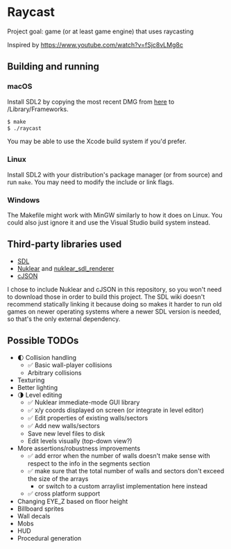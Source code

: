 # Raycast
Project goal: game (or at least game engine) that uses raycasting

Inspired by https://www.youtube.com/watch?v=fSjc8vLMg8c

## Building and running
### macOS
Install SDL2 by copying the most recent DMG from [here](https://github.com/libsdl-org/SDL/releases) to /Library/Frameworks.

```sh
$ make
$ ./raycast
```

You may be able to use the Xcode build system if you'd prefer.

### Linux
Install SDL2 with your distribution's package manager (or from source) and run `make`. You may need to modify the include or link flags.

### Windows
The Makefile might work with MinGW similarly to how it does on Linux. You could also just ignore it and use the Visual Studio build system instead.

## Third-party libraries used
- [SDL](https://www.libsdl.org)
- [Nuklear](https://github.com/Immediate-Mode-UI/Nuklear) and [nuklear_sdl_renderer](https://github.com/Immediate-Mode-UI/Nuklear/blob/master/demo/sdl_renderer/nuklear_sdl_renderer.h)
- [cJSON](https://github.com/DaveGamble/cJSON)

I chose to include Nuklear and cJSON in this repository, so you won't need to download those in order to build this project. The SDL wiki doesn't recommend statically linking it because doing so makes it harder to run old games on newer operating systems where a newer SDL version is needed, so that's the only external dependency. 

## Possible TODOs
- 🌓 Collision handling
	- ✅ Basic wall-player collisions
	- Arbitrary collisions
- Texturing
- Better lighting
- 🌗 Level editing
	- ✅ Nuklear immediate-mode GUI library
	- ✅ x/y coords displayed on screen (or integrate in level editor)
	- ✅ Edit properties of existing walls/sectors
	- ✅ Add new walls/sectors
	- Save new level files to disk
	- Edit levels visually (top-down view?)
- More assertions/robustness improvements
	- ✅ add error when the number of walls doesn't make sense with respect to the info in the segments section
	- ✅ make sure that the total number of walls and sectors don't exceed the size of the arrays
		- or switch to a custom arraylist implementation here instead
	- ✅ cross platform support
- Changing EYE_Z based on floor height
- Billboard sprites
- Wall decals
- Mobs
- HUD
- Procedural generation
